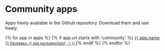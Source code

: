 # Community apps

Apps freely available in the Github repository. Download them and use freely.   

<div class="grid grid-cols-2 gap-2">
  {% for app in apps %}
    {% if app.url starts with 'community' %}
      <a class="btn btn-large btn-transparent" href="apps/{{ app.url }}" >
        <span class="icon"><i class="{{ app.icon }}"></i></span>
        <span class="text"> {{ app.name }} <small class="block text-xs text-gray-500">Packages: {{ app.packages|join(', ') }}</small> </span>
      </a>
    {% endif %}
  {% endfor %}
</div>
